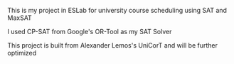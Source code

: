 This is my project in ESLab for university course scheduling using SAT and MaxSAT

I used CP-SAT from Google's OR-Tool as my SAT Solver

This project is built from Alexander Lemos's UniCorT and will be further optimized
